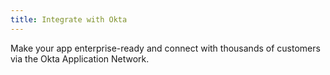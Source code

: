 ```yaml
---
title: Integrate with Okta
---
```

Make your app enterprise-ready and connect with thousands of customers via the Okta Application Network.